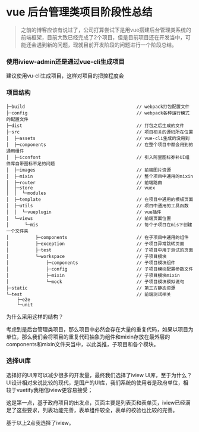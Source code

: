 # vue 后台管理类项目阶段性总结

> 之前的博客应该有说过了，公司打算尝试下是用vue搭建后台管理类系统的前端框架，目前大致已经完成了2个项目，但是目前项目还在开发当中，可能还会遇到新的问题，现就目前开发阶段的问题进行一个阶段总结。

### 使用iview-admin还是通过vue-cli生成项目

建议使用vu-cli生成项目，这样对项目的把控程度会

### 项目结构

```
├─build                                          // webpack打包配置文件
├─config                                         // webpack各种运行模式的配置文件
├─dist                                           // 打包之后生成的文件
├─src                                            // 项目相关的源码所在位置
│  ├─assets                                      // vue-cli生成的没用到
│  ├─components                                  // 在整个项目中都会用到的通用组件
│  ├─iconfont                                    // 引入阿里图标弥补UI组件库自带图标不足的问题
│  ├─images                                      // 前端图片资源
│  ├─mixin                                       // 整个项目中通用的mixin
│  ├─router                                      // 前端路由
│  ├─store                                       // vuex
│  │  └─modules
│  ├─template                                    // 在项目中通用的模板页面
│  ├─utils                                       // 项目中通用的工具函数
│  │  └─vueplugin                                // vue插件
│  └─views                                       // 前端页面位置
│      └─mis                                     // 每个子项目在mis下创建一个文件夹
│          ├─components                          // 在子项目中通用的组件
│          ├─exception                           // 子项目异常跳转页面
│          ├─test                                // 子项目中用于测试的页面
│          └─workspace                           // 子项目模块
│              ├─components                      // 子项目模块组件
│              ├─config                          // 子项目模块配置参数文件
│              ├─mixin                           // 子项目模块mixin
│              └─mock                            // 子项目模块模拟说句
├─static                                         // 第三方静态资源
└─test                                           // 前端测试相关
    ├─e2e
    └─unit
```

为什么采用这样的结构？

考虑到是后台管理类项目，那么项目中必然会存在大量的重复代码，如果以项目为单位，那么我们会将项目的重复代码抽象为组件和mixin存放在最外层的components和mixin文件夹当中，以此类推，子项目和各个模块。

### 选择UI库

选择好的UI库可以减少很多的开发量，最终我们选择了iview UI库，至于为什么？UI设计相对来说比较的现代，是国产的UI库，我们系统的使用者是政府单位，相较于vuetify我相信iview更容易接受；

这是第一点，基于政府项目的出发点，页面主要是列表页和表单页，iview已经满足了这些要求，列表功能完善，表单组件较全，表单的校验也比较的完善。

基于以上2点我选择了iview。




